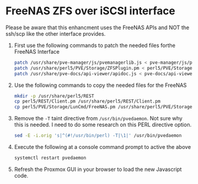 # FreeNAS ZFS over iSCSI interface

Please be aware that this enhancment uses the FreeNAS APIs and NOT the ssh/scp like the other interface provides.

1. First use the following commands to patch the needed files forthe FreeNAS Interface
    ```bash
    patch /usr/share/pve-manager/js/pvemanagerlib.js < pve-manager/js/pvemanagerlib.js.patch
    patch /usr/share/perl5/PVE/Storage/ZFSPlugin.pm < perl5/PVE/Storage/ZFSPlugin.pm.patch
    patch /usr/share/pve-docs/api-viewer/apidoc.js < pve-docs/api-viewer/apidoc.js.patch
    ```

1. Use the following commands to copy the needed files for the FreeNAS 
    ```bash
    mkdir -p /usr/share/perl5/REST
    cp perl5/REST/Client.pm /usr/share/perl5/REST/Client.pm
    cp perl5/PVE/Storage/LunCmd/FreeNAS.pm /usr/share/perl5/PVE/Storage/LunCmd/FreeNAS.pm
    ```

1. Remove the `-T` taint directive from `/usr/bin/pvedaemon`. Not sure why this is needed. I need to do some research on this PERL directive option.
    ```bash
    sed -E -i.orig 's|^(#!/usr/bin/perl) -T|\1|' /usr/bin/pvedaemon
    ```

1. Execute the following at a console command prompt to active the above
    ```bash
    systemctl restart pvedaemon
    ```

1. Refresh the Proxmox GUI in your browser to load the new Javascript code. 
